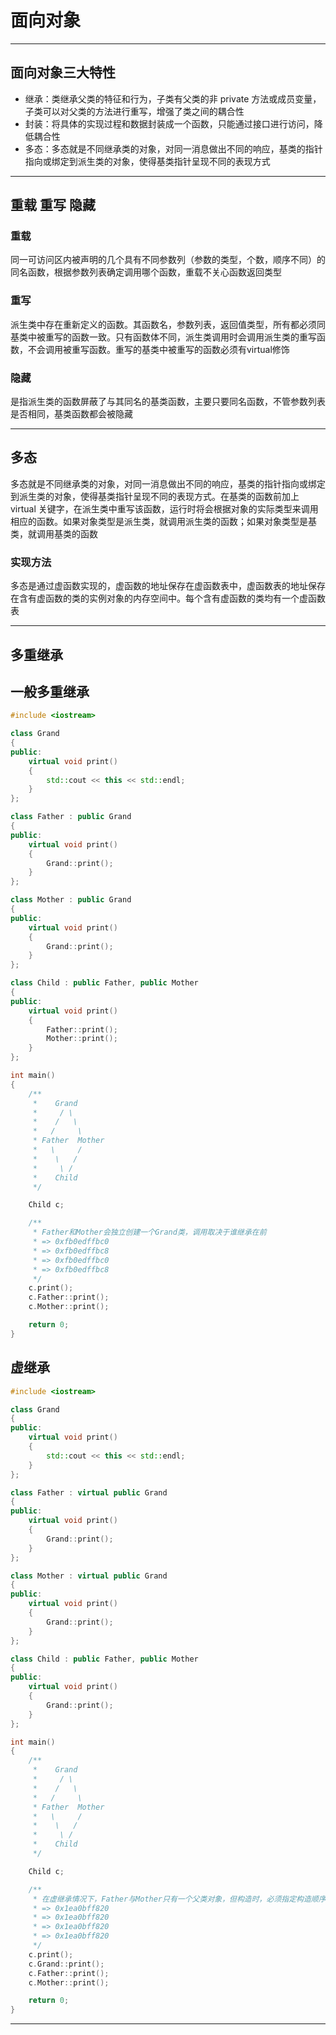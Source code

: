 # 面向对象

---

## 面向对象三大特性

- 继承：类继承父类的特征和行为，子类有父类的非 private 方法或成员变量，子类可以对父类的方法进行重写，增强了类之间的耦合性
- 封装：将具体的实现过程和数据封装成一个函数，只能通过接口进行访问，降低耦合性
- 多态：多态就是不同继承类的对象，对同一消息做出不同的响应，基类的指针指向或绑定到派生类的对象，使得基类指针呈现不同的表现方式

---

## 重载 重写 隐藏

### 重载

同一可访问区内被声明的几个具有不同参数列（参数的类型，个数，顺序不同）的同名函数，根据参数列表确定调用哪个函数，重载不关心函数返回类型

### 重写

派生类中存在重新定义的函数。其函数名，参数列表，返回值类型，所有都必须同基类中被重写的函数一致。只有函数体不同，派生类调用时会调用派生类的重写函数，不会调用被重写函数。重写的基类中被重写的函数必须有virtual修饰

### 隐藏

是指派生类的函数屏蔽了与其同名的基类函数，主要只要同名函数，不管参数列表是否相同，基类函数都会被隐藏

---

## 多态

多态就是不同继承类的对象，对同一消息做出不同的响应，基类的指针指向或绑定到派生类的对象，使得基类指针呈现不同的表现方式。在基类的函数前加上 virtual 关键字，在派生类中重写该函数，运行时将会根据对象的实际类型来调用相应的函数。如果对象类型是派生类，就调用派生类的函数；如果对象类型是基类，就调用基类的函数

### 实现方法

多态是通过虚函数实现的，虚函数的地址保存在虚函数表中，虚函数表的地址保存在含有虚函数的类的实例对象的内存空间中。每个含有虚函数的类均有一个虚函数表

---

## 多重继承

## 一般多重继承

``` cpp
#include <iostream>

class Grand
{
public:
    virtual void print()
    {
        std::cout << this << std::endl;
    }
};

class Father : public Grand
{
public:
    virtual void print()
    {
        Grand::print();
    }
};

class Mother : public Grand
{
public:
    virtual void print()
    {
        Grand::print();
    }
};

class Child : public Father, public Mother
{
public:
    virtual void print()
    {
        Father::print();
        Mother::print();
    }
};

int main()
{
    /**
     *    Grand
     *     / \
     *    /   \
     *   /     \
     * Father  Mother
     *   \     /
     *    \   /
     *     \ /
     *    Child
     */

    Child c;

    /**
     * Father和Mother会独立创建一个Grand类，调用取决于谁继承在前
     * => 0xfb0edffbc0
     * => 0xfb0edffbc8
     * => 0xfb0edffbc0
     * => 0xfb0edffbc8
     */
    c.print();
    c.Father::print();
    c.Mother::print();

    return 0;
}
```

## 虚继承

``` cpp
#include <iostream>

class Grand
{
public:
    virtual void print()
    {
        std::cout << this << std::endl;
    }
};

class Father : virtual public Grand
{
public:
    virtual void print()
    {
        Grand::print();
    }
};

class Mother : virtual public Grand
{
public:
    virtual void print()
    {
        Grand::print();
    }
};

class Child : public Father, public Mother
{
public:
    virtual void print()
    {
        Grand::print();
    }
};

int main()
{
    /**
     *    Grand
     *     / \
     *    /   \
     *   /     \
     * Father  Mother
     *   \     /
     *    \   /
     *     \ /
     *    Child
     */

    Child c;

    /**
     * 在虚继承情况下，Father与Mother只有一个父类对象，但构造时，必须指定构造顺序
     * => 0x1ea0bff820
     * => 0x1ea0bff820
     * => 0x1ea0bff820
     * => 0x1ea0bff820
     */
    c.print();
    c.Grand::print();
    c.Father::print();
    c.Mother::print();

    return 0;
}
```

---
